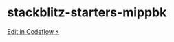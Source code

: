 # stackblitz-starters-mippbk

[Edit in Codeflow ⚡️](https://stackblitz.com/~/github.com/geremora/stackblitz-starters-mippbk)